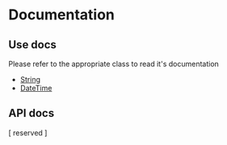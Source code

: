 Documentation
=============

Use docs
--------
Please refer to the appropriate class to read it's documentation

- [String]
- [DateTime]

API docs
--------
[ reserved ]

[String]: string.md
[DateTime]: datetime.md
